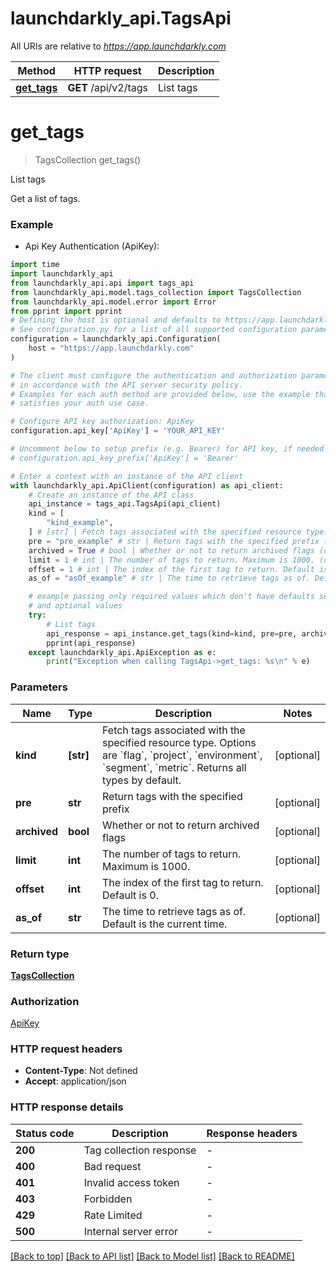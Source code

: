 # launchdarkly_api.TagsApi

All URIs are relative to *https://app.launchdarkly.com*

Method | HTTP request | Description
------------- | ------------- | -------------
[**get_tags**](TagsApi.md#get_tags) | **GET** /api/v2/tags | List tags


# **get_tags**
> TagsCollection get_tags()

List tags

Get a list of tags.

### Example

* Api Key Authentication (ApiKey):

```python
import time
import launchdarkly_api
from launchdarkly_api.api import tags_api
from launchdarkly_api.model.tags_collection import TagsCollection
from launchdarkly_api.model.error import Error
from pprint import pprint
# Defining the host is optional and defaults to https://app.launchdarkly.com
# See configuration.py for a list of all supported configuration parameters.
configuration = launchdarkly_api.Configuration(
    host = "https://app.launchdarkly.com"
)

# The client must configure the authentication and authorization parameters
# in accordance with the API server security policy.
# Examples for each auth method are provided below, use the example that
# satisfies your auth use case.

# Configure API key authorization: ApiKey
configuration.api_key['ApiKey'] = 'YOUR_API_KEY'

# Uncomment below to setup prefix (e.g. Bearer) for API key, if needed
# configuration.api_key_prefix['ApiKey'] = 'Bearer'

# Enter a context with an instance of the API client
with launchdarkly_api.ApiClient(configuration) as api_client:
    # Create an instance of the API class
    api_instance = tags_api.TagsApi(api_client)
    kind = [
        "kind_example",
    ] # [str] | Fetch tags associated with the specified resource type. Options are `flag`, `project`, `environment`, `segment`, `metric`. Returns all types by default. (optional)
    pre = "pre_example" # str | Return tags with the specified prefix (optional)
    archived = True # bool | Whether or not to return archived flags (optional)
    limit = 1 # int | The number of tags to return. Maximum is 1000. (optional)
    offset = 1 # int | The index of the first tag to return. Default is 0. (optional)
    as_of = "asOf_example" # str | The time to retrieve tags as of. Default is the current time. (optional)

    # example passing only required values which don't have defaults set
    # and optional values
    try:
        # List tags
        api_response = api_instance.get_tags(kind=kind, pre=pre, archived=archived, limit=limit, offset=offset, as_of=as_of)
        pprint(api_response)
    except launchdarkly_api.ApiException as e:
        print("Exception when calling TagsApi->get_tags: %s\n" % e)
```


### Parameters

Name | Type | Description  | Notes
------------- | ------------- | ------------- | -------------
 **kind** | **[str]**| Fetch tags associated with the specified resource type. Options are &#x60;flag&#x60;, &#x60;project&#x60;, &#x60;environment&#x60;, &#x60;segment&#x60;, &#x60;metric&#x60;. Returns all types by default. | [optional]
 **pre** | **str**| Return tags with the specified prefix | [optional]
 **archived** | **bool**| Whether or not to return archived flags | [optional]
 **limit** | **int**| The number of tags to return. Maximum is 1000. | [optional]
 **offset** | **int**| The index of the first tag to return. Default is 0. | [optional]
 **as_of** | **str**| The time to retrieve tags as of. Default is the current time. | [optional]

### Return type

[**TagsCollection**](TagsCollection.md)

### Authorization

[ApiKey](../README.md#ApiKey)

### HTTP request headers

 - **Content-Type**: Not defined
 - **Accept**: application/json


### HTTP response details

| Status code | Description | Response headers |
|-------------|-------------|------------------|
**200** | Tag collection response |  -  |
**400** | Bad request |  -  |
**401** | Invalid access token |  -  |
**403** | Forbidden |  -  |
**429** | Rate Limited |  -  |
**500** | Internal server error |  -  |

[[Back to top]](#) [[Back to API list]](../README.md#documentation-for-api-endpoints) [[Back to Model list]](../README.md#documentation-for-models) [[Back to README]](../README.md)

